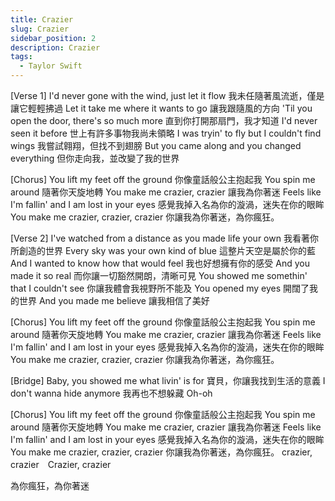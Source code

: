 ```yaml
---
title: Crazier
slug: Crazier
sidebar_position: 2
description: Crazier
tags:
  - Taylor Swift
---
```


[Verse 1]
I'd never gone with the wind, just let it flow
我未任隨著風流逝，僅是讓它輕輕拂過
Let it take me where it wants to go
讓我跟隨風的方向
'Til you open the door, there's so much more
直到你打開那扇門，我才知道
I'd never seen it before
世上有許多事物我尚未領略
I was tryin' to fly but I couldn't find wings
我嘗試翱翔，但找不到翅膀
But you came along and you changed everything
但你走向我，並改變了我的世界

[Chorus]
You lift my feet off the ground
你像童話般公主抱起我
You spin me around
隨著你天旋地轉
You make me crazier, crazier
讓我為你著迷
Feels like I'm fallin' and I am lost in your eyes
感覺我掉入名為你的漩渦，迷失在你的眼眸
You make me crazier, crazier, crazier
你讓我為你著迷，為你瘋狂。

[Verse 2]
I've watched from a distance as you made life your own
我看著你所創造的世界
Every sky was your own kind of blue
這整片天空是屬於你的藍
And I wanted to know how that would feel
我也好想擁有你的感受
And you made it so real
而你讓一切豁然開朗，清晰可見
You showed me somethin' that I couldn't see
你讓我體會我視野所不能及
You opened my eyes
開闊了我的世界
And you made me believe
讓我相信了美好

[Chorus]
You lift my feet off the ground
你像童話般公主抱起我
You spin me around
隨著你天旋地轉
You make me crazier, crazier
讓我為你著迷
Feels like I'm fallin' and I am lost in your eyes
感覺我掉入名為你的漩渦，迷失在你的眼眸
You make me crazier, crazier, crazier
你讓我為你著迷，為你瘋狂。

[Bridge]
Baby, you showed me what livin' is for
寶貝，你讓我找到生活的意義
I don't wanna hide anymore
我再也不想躲藏
Oh-oh

[Chorus]
You lift my feet off the ground
你像童話般公主抱起我
You spin me around
隨著你天旋地轉
You make me crazier, crazier
讓我為你著迷
Feels like I'm fallin' and I am lost in your eyes
感覺我掉入名為你的漩渦，迷失在你的眼眸
You make me crazier, crazier, crazier
你讓我為你著迷，為你瘋狂。
crazier, crazier　Crazier, crazier

為你瘋狂，為你著迷